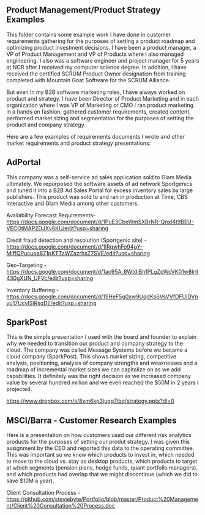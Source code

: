 
## Product Management/Product Strategy Examples
This folder contains some example work I have done in customer requirements gathering for the purposes of setting a product roadmap and optimizing product investment decisions.  I have been a product manager, a VP of Product Management and VP of Products where I also managed engineering.  I also was a software engineer and project manager for 5 years at NCR after I received my computer science degree.  In addition, I have received the certified SCRUM Product Owner designation from training completed with Mountain Goat Software for the SCRUM Alliance.  

But even in my B2B software marketing roles, I have always worked on product and strategy.  I have been Director of Product Marketing and in each organization where I was VP of Marketing or CMO I ran product marketing in a hands on fashion, gathered customer requirements, created content, performed market sizing and segmentation for the purposes of setting the product and company strategy.

Here are a few examples of requirements documents I wrote and other market requirements and product strategy presentations:

## AdPortal 
This company was a self-service ad sales application sold to Glam Media ultimately. We repurposed the software assets of ad network Sportgenics and tuned it into a B2B Ad Sales Portal for excess inventory sales by large publishers.  This product was sold to and ran in production at Time, CBS Interactive and Glam Media among other customers.

Availability Forecast Requirements- https://docs.google.com/document/d/1PuE3CbeWmSXBrNR-Qnxl4t9BEU-VECOtMAP2DJXv6KU/edit?usp=sharing

Credit fraud detection and resolution (Sportgenic site) - https://docs.google.com/document/d/1IRqwhFo94gY-MIffQPucuoa871pKTTzWZazrhsZ7SVE/edit?usp=sharing

Geo-Targeting  - https://docs.google.com/document/d/1ao95A_8WtdiBh1PLgZpWcVK01w8Irtl430gXUN_UFVc/edit?usp=sharing

Inventory Buffering - https://docs.google.com/document/d/1SHeF5g0xw9UqdKs6VsVVfDFUIDVnyu17UcyISlRsqDE/edit?usp=sharing

## SparkPost
This is the simple presentation I used with the board and founder to explain why we needed to transition our product and company strategy to the cloud.  The company was called Message Systems before we became a cloud company (SparkPost).  This shows market sizing, competitive analysis, positioning, analysis of company strengths and weaknesses and a roadmap of incremental market sizes we can capitalize on as we add capabilities.  It definitely was the right decision as we increased company value by several hundred million and we even reached the $50M in 2 years I projected.

https://www.dropbox.com/s/8xm6kp3jugq7ibq/strategy.pptx?dl=0



## MSCI/Barra - Customer Research Examples
Here is a presentation on how customers used our different risk analytics products for the purposes of setting our produt strategy.  I was given this assignment by the CEO and reported this data to the operating committee.  This was important so we knew which products to invest in, which needed to move to the cloud vs. stay as desktop products, which products to target at which segments (pension plans, hedge funds, quant portfolio managers), and which products had overlap that we might discontinue (which we did to save $10M a year).

Client Consultation Process - https://github.com/steviebyte/Portfolio/blob/master/Product%20Management/Client%20Consultation%20Process.doc


